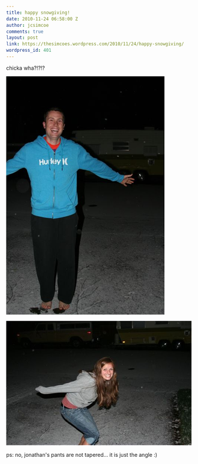 ```yaml
---
title: happy snowgiving!
date: 2010-11-24 06:58:00 Z
author: jcsimcoe
comments: true
layout: post
link: https://thesimcoes.wordpress.com/2010/11/24/happy-snowgiving/
wordpress_id: 401
---
```


chicka wha?!?!?




![](/public/assets/tumblr_lcdndbZCL81qb8l8q.jpg)




![](/public/assets/tumblr_lcdndrTMVd1qb8l8q.jpg)




ps: no, jonathan's pants are not tapered… it is just the angle :)
